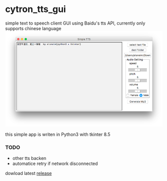 cytron_tts_gui
=========
simple text to speech client GUI using Baidu's tts API, currently only supports chinese language
![snapshot](snapshot.png)

this simple app is writen in Python3 with tkinter 8.5

### TODO
 - other tts backen
 - automatice retry if network disconnected

dowload latest [release](https://github.com/eisneim/cytron_tts_gui/releases)

